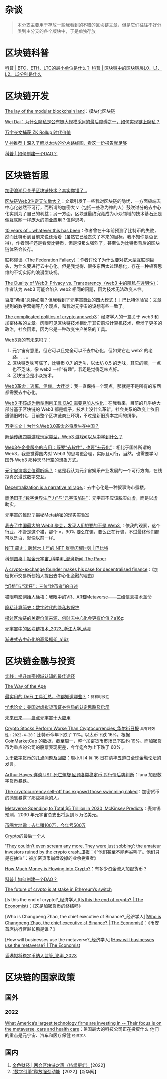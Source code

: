 # 杂谈

> 本分支主要用于存放一些我看到的不错的区块链文章，但是它们往往不好分类到主分支的各个版块中，于是单独存放

# 区块链科普

[科普 | BTC、ETH、LTC的最小单位是什么？](https://mp.weixin.qq.com/s/B8be69m6Ri5mPW2CKawxmw)
[科普 | 区块链中的区块链层L0、L1、L2、L3分别是什么](https://mp.weixin.qq.com/s/p8DKJSzb8MCP7m3F3roAJw)

# 区块链开发

[The lay of the modular blockchain land](https://polynya.medium.com/the-lay-of-the-modular-blockchain-land-d937f7df4884)：模块化区块链

[Wei Dai：为什么隐私是公有链大规模采用的最后障碍之一，如何实现链上隐私？](https://www.8btc.com/article/6730030)

[万字长文捕获 ZK Rollup 时代价值](https://www.8btc.com/article/6748184)

[V 神推荐丨深入了解以太坊的分片路线图，看这一份报告就足够](https://www.8btc.com/article/6755560)

[科普 | 如何创建一个DAO？](https://mp.weixin.qq.com/s?__biz=MzUyNzE4MDM2MA==&mid=2247519673&idx=2&sn=eb0e61c231ff29b7a038577965940edd&chksm=fa01ba9ecd763388c5a636fb9cc9494a5027cb289f2317213dc214e25765d0a5b62937982d2c&scene=126&&sessionid=1667095468#rd)

# 区块链哲思

[加密浪潮只关乎区块链技术？其实你错了...](https://zhuanlan.zhihu.com/p/448128885)

[区块链Web3注定无法做大？](https://zhuanlan.zhihu.com/p/466822022)：文章引发了一些我对区块链的隐忧，一方面极端去中心化必然不可行，而所谓的加密大 v（包括一些称为神的人）鼓吹过分的去中心化实则为了自己的利益；另一方面，区块链最终究竟成为小众领域的技术基石还是像互联网一样庞大的商业应用？值得思考。

[10 years of... whatever this has been](https://apenwarr.ca/log/20211117)：作者曾在十年前预测了比特币的失败，然而比特币到目前来说还活着（虽然它已经丧失了本来的目标，我不知你是否记得），作者同样还是看衰比特币，但是没那么强烈了，甚至认为比特币背后的区块链体系会长存。

[联邦谬误（The Federation Fallacy）](https://rosenzweig.io/blog/the-federation-fallacy.html)：作者讨论了为什么要对抗大型互联网巨头，为什么要进行去中心化。但是我觉得，很多东西太过理想化，存在一种极客思维的不切实际的浪漫型歧视。

[The Duality of Web3: Privacy vs. Transparency（web3 中的隐私与透明性）](https://coinsights.substack.com/p/the-duality-of-web3?s=r)：作者认为 web3 可能会陷入 web2 相同的问题，因为技术无法改变人性。

[百度“希壤”恶评如潮？但我看到了元宇宙商业的四大模式！丨巴比特体验官](https://www.8btc.com/article/6741260)：文章提到的数字营销等几个观点，和我对元宇宙的设想有些一致了。

[The complicated politics of crypto and web3](https://www.economist.com/finance-and-economics/2022/04/16/the-complicated-politics-of-crypto-and-web3)：经济学人的一篇关于 web3 和加密体系的文章。肉眼可见区块链技术相比于其它前沿计算机技术，牵涉了更多的政治，社会因素，因为它是一种改变生产关系的工具。

[Web3真的有未来吗？](https://36kr.com/p/1713280462566660)：

1. 元宇宙有意思，但它可以且完全可以不去中心化，但如果它走 web2 的老路，... 。
2. 区块链乏味可陈了，比特币 0.7 的乏味，以太坊 0.5 的乏味，其它的嘛，一点也不乏味，像 web2 一样“有趣”。我还是觉得乏味点好。
3. 区块链会是小众技术。

[Web3革命：逃离、信仰、大迁徙](https://zhuanlan.zhihu.com/p/506058967)：我一直保持一个观点，那就是不是所有的东西都需要去中心化。

[Web3 不该成为新型剥削工具 DAO 需要更加人性化](https://www.jinse.com/blockchain/1449818.html)：在我看来，目前的几乎绝大部分基于区块链的 Web3 都是幌子，技术上没什么革新，社会关系的改变上依旧遵循旧时代，目前整个区块链商业环境，不过是新旧资本之间的纷争。

[万字长文｜为什么Web3.0革命必将发生在中国？](https://www.8btc.com/article/6756604)

[解读传统四类游戏玩家类型，Web3 游戏可以从中学到什么？](https://www.8btc.com/article/6758622)

[Web3在企业服务的应用：既要“去软件”，也要“去云化”](https://36kr.com/p/1802896162357640)：相比于国外所谓的 Web3，我更觉得国内对 Web3 的思考更合理，实际且可行，当然，也需要学习国外 Web3 那种天马行空的想象方式。

[元宇宙演唱会值得听吗？](https://www.8btc.com/article/6764974)：这是我认为元宇宙娱乐产业发展的一个可行方向，在线拟真沉浸式数字交互。

[Decentralization is a narrative mirage.](https://secondbreakfast.co/decentralization-is-a-narrative-mirage)：去中心化是一种叙事海市蜃楼。

[商汤田丰:“数字世界生产力”与“元宇宙陷阱”](https://mp.weixin.qq.com/s?__biz=MzAwMjkwMzY0Mg==&mid=2247495849&idx=2&sn=e466f19ebbd75edae3a791dc1e5f4273&chksm=9ac1eb9cadb6628ac1e34af46bb928d520dc31347459057d739b35750670a3bd96953383c8a1&scene=126&&sessionid=1660992039#rd)：元宇宙不应该脱实向虚，而是以虚助实。

[元宇宙的雏形？揭秘Meta绝密的现实实验室](https://www.8btc.com/article/6782310)

[我去了中国最大的 Web3 聚会，发现人们想要的不是 Web3 ](https://zhuanlan.zhihu.com/p/561089130)：依我的观察，这个行业，不管是这个猫，那个 v，90% 要么在骗，要么正在行骗，不过最终他们都可以洗白，就像以前一样。

[NFT 简史：跨越六十年的 NFT 群星闪耀时刻 | 巴比特](https://www.8btc.com/article/6784494)

[科创圆桌｜掘金元宇宙_科学湃_澎湃新闻-The Paper](https://www.thepaper.cn/newsDetail_forward_20561310)

[A crypto-exchange founder makes his case for decentralised finance](https://www.economist.com/by-invitation/2022/12/06/a-crypto-exchange-founder-makes-his-case-for-decentralised-finance)：《加密货币交易所创始人提出去中心化金融的理由》

[“幻想”与“迷狂”：三位“炒币者”的自述](https://www.huxiu.com/article/720756.html)

[猫眼电影创始人徐梧：我眼中的VR、AR和Metaverse——三维信息技术革命](https://www.8btc.com/article/6789954)

[隐私计算简史：数字时代的隐私权保护](https://mp.weixin.qq.com/s?__biz=MjM5NTg0NDE1Mw==&mid=2652618014&idx=1&sn=d256404d276a9ae19616f6263c4b5f1f&chksm=bd1d44488a6acd5eb291a4012b05a01a9c8e6c6dd964a3a8fc6c30fba01e80fb7c1aa84f1c55&scene=126&&sessionid=1670660821#rd)

[探讨区块链的关键价值来源，何时去中心化会更有价值？a16z](https://www.8btc.com/article/6798920): 

[元宇宙中的区块链技术_2023_浙江大学_蔡亮](https://mp.weixin.qq.com/s?__biz=MjM5NzU3MDI3OQ==&mid=2653577070&idx=1&sn=ca310af81d143230ecc19f50e9960159&chksm=bd090ce68a7e85f0a1ef276382d0127210470c942e075185c091745728aafa12549c33dac67c&scene=126&sessionid=1675480845#rd)

[渐进式去中心化的高级框架_a16z](https://www.8btc.com/article/6798452)

# 区块链金融与投资

[实践：提升加密领域认知的最佳途径](https://mp.weixin.qq.com/s/B6vfD7S5s1L3MecO08XgOg)

[The Way of the Ape](https://nosleep.substack.com/p/the-way-of-the-ape)

[最实用的 DeFi 工具汇总，你都知道哪些？](https://mp.weixin.qq.com/s/_IDil6VANrAa4BVR3AD3cA)：```具有时效性```

[学术论文：美国对虚拟货币证券性质的认定思路及启示](https://mp.weixin.qq.com/s/wUbyI8hVBt5kGBnJ4VLjwQ)

[未来已来——盘点元宇宙十大应用](https://www.8btc.com/article/6736554)

[Crypto Stocks Perform Worse Than Cryptocurrencies_华尔街日报](https://www.wsj.com/articles/crypto-stocks-perform-worse-than-cryptocurrencies-11650338283?mod=hp_lead_pos6) ```具有时效性：2022-4-20```：比特币今年下跌了 11%。以太币下跌 16%。根据 CoinMarketCap 的数据，截至周一，整个加密货币市场已下跌约 19%。而加密货币为重点的公司的股票表现更差，今年迄今为止下跌了 60% 。

[关于数字货币的几点问题及回应](https://www.8btc.com/article/6743842)：周小川 4 月 16 日在清华五道口全球金融论坛的发言。

[Arthur Hayes 详谈 UST 死亡螺旋 回顾各类稳定币 对行情后势判断](https://mp.weixin.qq.com/s/wVb16WBh4lz9lqlCvvQdxQ)：luna 加密数字货币暴跌。

[The cryptocurrency sell-off has exposed those swimming naked](https://www.economist.com/leaders/2022/05/18/the-cryptocurrency-sell-off-has-exposed-those-swimming-naked)：加密货币的抛售暴露了那些裸泳的人。

[Metaverse Spending to Total $5 Trillion in 2030, McKinsey Predicts](https://www.wsj.com/articles/metaverse-spending-to-total-5-trillion-in-2030-mckinsey-predicts-11655254794?mod=hp_lista_pos5)：麦肯锡预测，2030 年元宇宙总支出将达到 5 万亿美元。

[币圈大地震：去年赚100万，今年亏500万](https://mp.weixin.qq.com/s/yIRV9UOeMjTn0B94NkEQiA)

[Crypto的最后一个人](https://www.economist.com/finance-and-economics/2022/07/05/cryptos-last-man-standing)

'[They couldn’t even scream any more. They were just sobbing’: the amateur investors ruined by the crypto crash_卫报](https://www.theguardian.com/technology/2022/jul/12/they-couldnt-even-scream-any-more-they-were-just-sobbing-the-amateur-investors-ruined-by-the-crypto-crash)：《“他们甚至不能再尖叫了。他们只是在抽泣”：被加密货币崩盘毁掉的业余投资者》

[How Much Money is Flowing into Crypto?](https://tomtunguz.com/how-much-money-flowing-into-crypto/)：有多少资金流入加密货币？

[科普 | 如何创建一个DAO？](https://mp.weixin.qq.com/s/1u5b1i7X86iyf2wROtHMkg)

[The future of crypto is at stake in Ethereum’s switch](https://www.economist.com/finance-and-economics/2022/09/06/the-future-of-crypto-is-at-stake-in-ethereums-switch)

[Is this the end of crypto?_经济学人]([Is this the end of crypto? | The Economist](https://www.economist.com/leaders/2022/11/17/is-this-the-end-of-crypto))：《这是加密货币的终结吗》

[Who is Changpeng Zhao, the chief executive of Binance?_经济学人]([Who is Changpeng Zhao, the chief executive of Binance? | The Economist](https://www.economist.com/the-economist-explains/2022/11/16/who-is-changpeng-zhao-the-chief-executive-of-binance))：《币安首席执行官赵长鹏是谁？》

[How will businesses use the metaverse?_经济学人]([How will businesses use the metaverse? | The Economist](https://www.economist.com/films/2022/11/24/how-will-businesses-use-the-metaverse) 

[香港拟将稳定币纳入监管_澎湃_2023](https://www.thepaper.cn/newsDetail_forward_21758326) 

# 区块链的国家政策

## 国外

### 2022

 [What America’s largest technology firms are investing in -- Their focus is on the metaverse, cars and health care](https://www.economist.com/briefing/2022/01/22/what-americas-largest-technology-firms-are-investing-in)：美国最大的科技公司正在投资什么 他们的重点是元宇宙、汽车和医疗保健 ```经济学人```

## 国内

1. [金色财经 | 两会区块链之声（持续更新）](https://www.jinse.com/blockchain/1181897.html)【2022】
2. [“数字引擎”释放强劲动能](http://www.news.cn/fortune/2022-06/02/c_1128706120.htm)【2022】【新华网】
